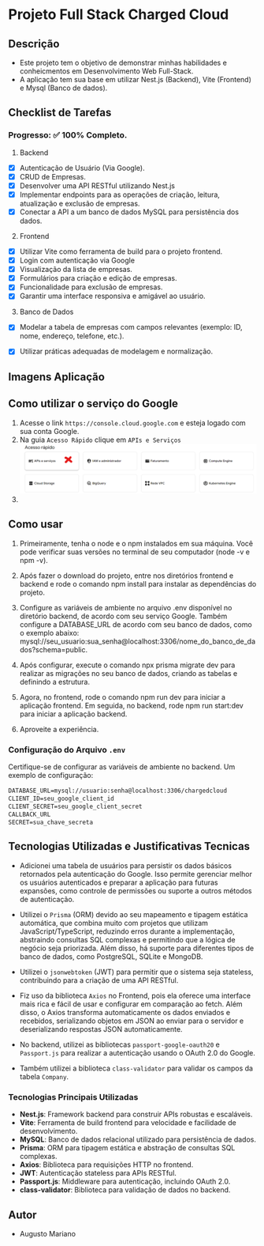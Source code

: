# Projeto Full Stack Charged Cloud

## Descrição
- Este projeto tem o objetivo de demonstrar minhas habilidades e conheicmentos em Desenvolvimento Web Full-Stack.
- A aplicação tem sua base em utilizar Nest.js (Backend), Vite (Frontend) e Mysql (Banco de dados).

## Checklist de Tarefas

### Progresso: ✅ 100% Completo.

1. Backend
- [X] Autenticação de Usuário (Via Google).
- [X] CRUD de Empresas.
- [X] Desenvolver uma API RESTful utilizando Nest.js
- [X] Implementar endpoints para as operações de criação, leitura, atualização e exclusão de empresas.
- [X] Conectar a API a um banco de dados MySQL para persistência dos dados.

2. Frontend
- [X] Utilizar Vite como ferramenta de build para o projeto frontend.
- [X] Login com autenticação via Google
- [X] Visualização da lista de empresas.
- [X] Formulários para criação e edição de empresas.
- [X] Funcionalidade para exclusão de empresas.
- [X] Garantir uma interface responsiva e amigável ao usuário.

3. Banco de Dados
- [X] Modelar a tabela de empresas com campos relevantes (exemplo: ID, nome, endereço, telefone, etc.).
- [X] Utilizar práticas adequadas de modelagem e normalização.




## Imagens Aplicação


## Como utilizar o serviço do Google
1. Acesse o link `https://console.cloud.google.com` e esteja logado com sua conta Google.
2. Na guia `Acesso Rápido` clique em `APIs e Serviços`
![imagem_help](./assetsforread/instructionsGoogle.png)
3.

## Como usar
1. Primeiramente, tenha o node e o npm instalados em sua máquina. Você pode verificar suas versões no terminal de seu computador (node -v e npm -v).

2. Após fazer o download do projeto, entre nos diretórios frontend e backend e rode o comando npm install para instalar as dependências do projeto.

3. Configure as variáveis de ambiente no arquivo .env disponível no diretório backend, de acordo com seu serviço Google. Também configure a DATABASE_URL de acordo com seu banco de dados, como o exemplo abaixo: mysql://seu_usuario:sua_senha@localhost:3306/nome_do_banco_de_dados?schema=public.

4. Após configurar, execute o comando npx prisma migrate dev para realizar as migrações no seu banco de dados, criando as tabelas e definindo a estrutura.

5. Agora, no frontend, rode o comando npm run dev para iniciar a aplicação frontend. Em seguida, no backend, rode npm run start:dev para iniciar a aplicação backend.

6. Aproveite a experiência.

### Configuração do Arquivo `.env`
Certifique-se de configurar as variáveis de ambiente no backend. Um exemplo de configuração:

```env
DATABASE_URL=mysql://usuario:senha@localhost:3306/chargedcloud
CLIENT_ID=seu_google_client_id
CLIENT_SECRET=seu_google_client_secret
CALLBACK_URL
SECRET=sua_chave_secreta
```

## Tecnologias Utilizadas e Justificativas Tecnicas

- Adicionei uma tabela de usuários para persistir os dados básicos retornados pela autenticação do Google. Isso permite gerenciar melhor os usuários autenticados e preparar a aplicação para futuras expansões, como controle de permissões ou suporte a outros métodos de autenticação.

- Utilizei o `Prisma` (ORM) devido ao seu mapeamento e tipagem estática automática, que combina muito com projetos que utilizam JavaScript/TypeScript, reduzindo erros durante a implementação, abstraindo consultas SQL complexas e permitindo que a lógica de negócio seja priorizada. Além disso, há suporte para diferentes tipos de banco de dados, como PostgreSQL, SQLite e MongoDB.

- Utilizei o `jsonwebtoken` (JWT) para permitir que o sistema seja stateless, contribuindo para a criação de uma API RESTful.

- Fiz uso da biblioteca `Axios` no Frontend, pois ela oferece uma interface mais rica e fácil de usar e configurar em comparação ao fetch. Além disso, o Axios transforma automaticamente os dados enviados e recebidos, serializando objetos em JSON ao enviar para o servidor e deserializando respostas JSON automaticamente.

- No backend, utilizei as bibliotecas `passport-google-oauth20` e `Passport.js` para realizar a autenticação usando o OAuth 2.0 do Google.

- Também utilizei a biblioteca `class-validator` para validar os campos da tabela `Company`.

### Tecnologias Principais Utilizadas
- **Nest.js**: Framework backend para construir APIs robustas e escaláveis.
- **Vite**: Ferramenta de build frontend para velocidade e facilidade de desenvolvimento.
- **MySQL**: Banco de dados relacional utilizado para persistência de dados.
- **Prisma**: ORM para tipagem estática e abstração de consultas SQL complexas.
- **Axios**: Biblioteca para requisições HTTP no frontend.
- **JWT**: Autenticação stateless para APIs RESTful.
- **Passport.js**: Middleware para autenticação, incluindo OAuth 2.0.
- **class-validator**: Biblioteca para validação de dados no backend.

## Autor
- Augusto Mariano